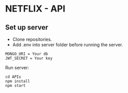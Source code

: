 # NETFLIX - API

## Set up server 

- Clone repositories.
- Add .env into server folder before running the server.

```
MONGO_URI = Your db
JWT_SECRET = Your key
```

Run server:

```
cd APIs
npm install 
npm start
```


